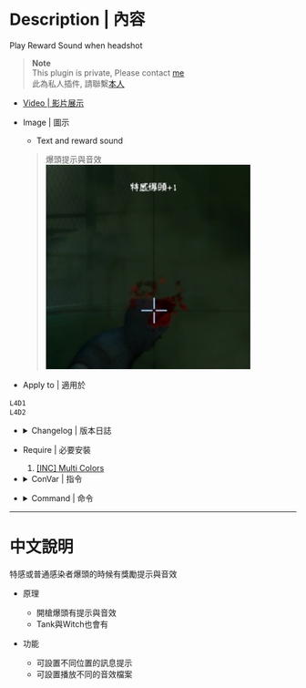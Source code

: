 
# Description | 內容
Play Reward Sound when headshot

> __Note__ <br/>
This plugin is private, Please contact [me](https://github.com/fbef0102/Game-Private_Plugin#私人插件列表-private-plugins-list)<br/>
此為私人插件, 請聯繫[本人](https://github.com/fbef0102/Game-Private_Plugin#私人插件列表-private-plugins-list)

* [Video | 影片展示](https://youtu.be/w-6BEfBey64)

* Image | 圖示
	* Text and reward sound
	> 爆頭提示與音效
	<br/>![l4d_headshot_reward_sound_1](image/l4d_headshot_reward_sound_1.jpg)

* Apply to | 適用於
```
L4D1
L4D2
```

* <details><summary>Changelog | 版本日誌</summary>

    * v1.0 (2022-11-27)
	    * Request by Yabi
	    * Initial Release
</details>

* Require | 必要安裝
    1. [[INC] Multi Colors](https://forums.alliedmods.net/showthread.php?t=247770)

* <details><summary>ConVar | 指令</summary>

	* cfg/sourcemod/l4d_headshot_reward_sound.cfg
	```php
	// Common Infected headshot sound file (relative to to sound/, empty=Disable)
    l4d_headshot_reward_sound_common_file "ui/littlereward.wav"

    // 0=Plugin off, 1=Plugin on.
    l4d_headshot_reward_sound_enable "1"

    // Special Infected headshot sound file (relative to to sound/, empty=Disable)
    l4d_headshot_reward_sound_infected_file "ui/bigreward.wav"

    // Changes how message displays. (0: Disable, 1:In chat, 2: In Hint Box, 3: In center text)
    l4d_headshot_reward_sound_type "3"
	```
</details>

* <details><summary>Command | 命令</summary>
    
    None
</details>

- - - -
# 中文說明
特感或普通感染者爆頭的時候有獎勵提示與音效

* 原理
    * 開槍爆頭有提示與音效
    * Tank與Witch也會有

* 功能
    * 可設置不同位置的訊息提示
    * 可設置播放不同的音效檔案